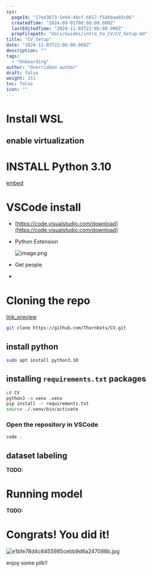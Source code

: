 ```yaml
---
sys:
  pageId: "17ed3673-5e94-44cf-b817-f54bbaa03c06"
  createdTime: "2024-09-01T00:08:00.000Z"
  lastEditedTime: "2024-11-03T22:06:00.000Z"
  propFilepath: "docs/Guides/intro_to_CV/CV_Setup.md"
title: "CV_Setup"
date: "2024-11-03T22:06:00.000Z"
description: ""
tags:
  - "Onboarding"
author: "Overridden author"
draft: false
weight: 161
toc: false
icon: ""
---
```


# Install WSL

## enable virtualization

# INSTALL Python 3.10

[embed](https://www.rose-hulman.edu/class/csse/csse132/2425a/labs/prelab1-wsl2.html)

# VSCode install

- [https://code.visualstudio.com/download](https://code.visualstudio.com/download)
- Python Extension

	![image.png](https://prod-files-secure.s3.us-west-2.amazonaws.com/d518164a-d88e-44d1-a4ee-3adb3bd8bce0/d82b6650-a5e4-4d3c-b8c9-93d817dae00e/image.png?X-Amz-Algorithm=AWS4-HMAC-SHA256&X-Amz-Content-Sha256=UNSIGNED-PAYLOAD&X-Amz-Credential=ASIAZI2LB4662OF7IUJY%2F20250308%2Fus-west-2%2Fs3%2Faws4_request&X-Amz-Date=20250308T003004Z&X-Amz-Expires=3600&X-Amz-Security-Token=IQoJb3JpZ2luX2VjEAgaCXVzLXdlc3QtMiJGMEQCIFT%2FdOpHKA%2FCF%2BbUs4Q%2BNNu3ig1j7jGG%2B%2BGf2b0iyDLnAiAgvDVsqQhY0QdAnWlKMa5RmBRMmYxj4dFYIt5W3K5%2BJCr%2FAwhQEAAaDDYzNzQyMzE4MzgwNSIMAQdWle5Iq73lFeOJKtwDX5rWFa90Dse1J4n6NYu8azZu6p4OoDa9Mc6iInj7%2FiIPzdLDlBQgXjlyEyJB1FKNEzlzsrdsOthXC2EyWNGTI%2BIt5dnIloVTXgm5XPEsnTITBaBC6DC6vUj89GYwj%2FTB3tmtpI6ziaMl%2Bf08%2B3nvLLTJv9hWijvUGoWnmKklLKDCaTLYRlnF0lmsDZswUGRq8aAVo7muhwZz%2BqlcU2zuDzVu%2B7IZPH6806kEVUgYW9Fk0WQYmX%2B4qSLrfjNjT85pKEeBskXp%2BUNTgdxnUwj%2BWN457RUO9PcyloxIG%2B18sIRtwoKimfd1L6m8n6Q2cakBwl0JY6%2BhO4eTUh0iHsvfAyLLf6GjK4H5G0gMS4cyvORT0kSAO%2BLGSJWCJFQKSYSJCH7yvEiZaMzkNJgG7b1djia8wokEIZiSl78ETKEy9FDf20%2BY68mQJRuOteF6PLfldvVyKWtdb%2FHYrZIzewdM%2FeEFqF2tsg1%2FLDDUbkE%2BhH8rR9tq9mTw%2F%2Fsla7IvHnp6eK%2BBwjArnc%2FXmAg1HEns6A9%2FAADpoCQLIJqq%2BHqNLuVWIiuJ7UYjBD7Z3f48OaZtZ2oopcnOxIPtQWSKfVsn5HKxdDwJixCR9XVG1u64eQ9Gr1NpoIPe0lB1RBUwsf6tvgY6pgH6GWI4kX3Fmz%2BzTY%2FfmdlVSKkwfukk%2FJkNUuqjZH0ktTajIJkUwwD4hqXarewL%2FqxUQ15jeb0YnLn4%2BO%2B7QL8gx3V9MgWpajtNnEdZmSNoz6%2BAqJIb783VTj09Go9wPJw0imiGZKWcrIIUe%2BE0GmuLt%2BhDw0kRTAw3mcL9ILjM5q7gN3q9XVcJUdjp16t5jTpPZWhRVa1vA0qqxe1haYL9xXxIWBcg&X-Amz-Signature=6107a38d897b68bc0b6991f72662ffabe16b2fe35bc729fd69a6e4dc21a068cf&X-Amz-SignedHeaders=host&x-id=GetObject)
- Get people
- 

# Cloning the repo

[link_preview](https://github.com/Thornbots/CV/)

```bash
git clone https://github.com/Thornbots/CV.git
```

## install python

```bash
sudo apt install python3.10
```

## installing `requirements.txt` packages

```bash
cd CV
python3 -m venv .venv
pip install -r requirements.txt
source ./.venv/bin/activate
```

### Open the repository in VSCode

```bash
code .
```

## dataset labeling  

**TODO:**

# Running model

**TODO:**

# Congrats! You did it!

![e1bfe78d4c6455985cebb9d6a247088b.jpg](https://prod-files-secure.s3.us-west-2.amazonaws.com/d518164a-d88e-44d1-a4ee-3adb3bd8bce0/7d1ce04e-65d6-40c8-814d-754280e9515a/e1bfe78d4c6455985cebb9d6a247088b.jpg?X-Amz-Algorithm=AWS4-HMAC-SHA256&X-Amz-Content-Sha256=UNSIGNED-PAYLOAD&X-Amz-Credential=ASIAZI2LB466SEFQ4QV3%2F20250308%2Fus-west-2%2Fs3%2Faws4_request&X-Amz-Date=20250308T003002Z&X-Amz-Expires=3600&X-Amz-Security-Token=IQoJb3JpZ2luX2VjEAgaCXVzLXdlc3QtMiJIMEYCIQDTpvv6nH9iyrfcbW9%2BXwkUc5AevxBG%2Fe%2Fkn%2BNKWxsb8QIhAOP9tM9W9P5q9Hs2H1L5%2B87U5cVSk5ZHPSUkRqelLiLKKv8DCFAQABoMNjM3NDIzMTgzODA1IgzJuOIdaYl5J8Y5c9Yq3AObnyUn%2B7hzQEf1v1YkILxWsyaeZfDoAi1%2FvDMtvAASGyDWg1Fb7YuACu82Dnircym3%2BoqioccElmDUGy%2F4dEOxxjMJ15VU9KpDmA4l6HTGRS9hkCoDO8VqPArPkiCH0j7rVsTuNiv3OCRz5gDX5UxTSgDB4vY6pM09r9wZ%2BBc7ECH0ILyYRHyK50x%2B8eNFLAaa9Z7mUkG6SWwD1VSysJXkr0aFKL%2Blb188f7fxoz2%2BGjC6EEnPluMdYJkzTNg0V6AScyu%2FqOwb%2Fx4GwHS9DvXc8a5tDd0ED8W8ZRo5kDJfmgZH21erAYRPF8ocpamQn%2B2wd7kAjz9dXzNmnByyi5EA6aU0zYijSTFE%2Brd%2Byfyobt2D6l1sWmy7lRLPakC%2Bd6LbB7Bh0OeLV4p5ZJHq973zbFLWVhPxYishGR0bfvNZE27E2e6JuFeaE2sAHb%2Fvs7AlI21VhILuVIEd0eH3UdcuiFF0K79wruKiWhGrMdPgiCq8ArIrrS0umqMMnkMeaXsD5%2BqKIknLZ2buxPr%2FlJMRlc7Q7MRdEGutZ8vWAUQNa74UjE%2BOIxVnd1G9uUMHMG0LhXLxW1lZLkT%2FQNbKk%2F%2BpVNvW2EnTf2k8EXzsT3aE9sFmNLBRdcuTafIDNDCb%2Fq2%2BBjqkAQYLFmOO5fdogOMW0GNTFnBhN%2FawtFKgb4h4UeFGraTfod%2FJzGbPPnfaJ4jfOfa0Q6OQv5Rdzd8LrA%2F%2FJab1TakLqr3Lt3k054Oy%2FPTkZWiMC4MA2P5ua7X6W4dwzjhROWDFItsV0iFi%2FPegTDd2yIE9%2Fa%2FwKNduoMTThwnPpKugveb2rUpS4hD0bXiJFZms01WZ9JDsED%2BxFbdPiNfl%2BQSZdwab&X-Amz-Signature=19899add1acb5bd060baa1631b16fecf0915076f2b6cd8ac70a8276aa5e64f49&X-Amz-SignedHeaders=host&x-id=GetObject)

enjoy some pilk!!
